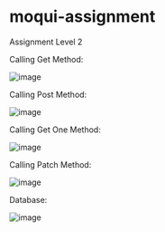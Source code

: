 # moqui-assignment
Assignment Level 2

Calling Get Method:

![image](https://github.com/Sandesh3003/moqui-assignment/assets/77960808/d7ee3ff6-4afd-4c69-8c9d-3243a8ed0c93)



Calling Post Method:

![image](https://github.com/Sandesh3003/moqui-assignment/assets/77960808/61f9a332-7b22-4fda-9f4c-cd9cea702300)


Calling Get One Method:

![image](https://github.com/Sandesh3003/moqui-assignment/assets/77960808/6f4358a1-2582-44b7-b1bd-ae271c9696fb)



Calling Patch Method:

![image](https://github.com/Sandesh3003/moqui-assignment/assets/77960808/9c2a1d34-aed3-43ce-b00d-f46ec4cde744)


Database:

![image](https://github.com/Sandesh3003/moqui-assignment/assets/77960808/d1ad785a-aac2-4959-aa3e-58bd3c9c3afe)
